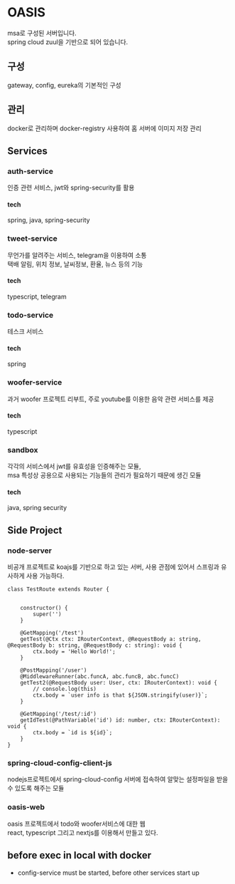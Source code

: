 # OASIS

msa로 구성된 서버입니다.  
spring cloud zuul을 기반으로 되어 있습니다. 

## 구성

gateway, config, eureka의 기본적인 구성

## 관리

docker로 관리하며 docker-registry 사용하여 홈 서버에 이미지 저장 관리 

## Services
  
### auth-service

인증 관련 서비스, jwt와 spring-security를 활용

#### tech

spring, java, spring-security

### tweet-service  

무언가를 알려주는 서비스, telegram을 이용하여 소통  
택배 알림, 위치 정보, 날씨정보, 환율, 뉴스 등의 기능


#### tech

typescript, telegram 


### todo-service

테스크 서비스 


#### tech

spring


### woofer-service

과거 woofer 프로젝트 리부트, 주로 youtube를 이용한 음악 관련 서비스를 제공

#### tech

typescript

### sandbox 

각각의 서비스에서 jwt를 유효성을 인증해주는 모듈,  
msa 특성상 공용으로 사용되는 기능들의 관리가 필요하기 때문에 생긴 모듈

#### tech

java, spring security


## Side Project


### node-server  

비공개 프로젝트로 koajs를 기반으로 하고 있는 서버, 사용 관점에 있어서 스프링과 유사하게 사용 가능하다. 

```
class TestRoute extends Router {


    constructor() {
        super('')
    }

    @GetMapping('/test')
    getTest(@Ctx ctx: IRouterContext, @RequestBody a: string, @RequestBody b: string, @RequestBody c: string): void {
        ctx.body = 'Hello World!';
    }

    @PostMapping('/user')
    @MiddlewareRunner(abc.funcA, abc.funcB, abc.funcC)
    getTest2(@RequestBody user: User, ctx: IRouterContext): void {
        // console.log(this)
        ctx.body = `user info is that ${JSON.stringify(user)}`;
    }

    @GetMapping('/test/:id')
    getIdTest(@PathVariable('id') id: number, ctx: IRouterContext): void {
        ctx.body = `id is ${id}`;
    }
}
```


### spring-cloud-config-client-js

nodejs프로젝트에서 spring-cloud-config 서버에 접속하여 알맞는 설정파일을 받을 수 있도록 해주는 모듈


### oasis-web

oasis 프로젝트에서 todo와 woofer서비스에 대한 웹  
react, typescript 그리고 nextjs를 이용해서 만들고 있다.  


## before exec in local with docker

* config-service must be started, before other services start up
